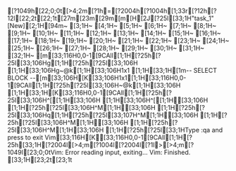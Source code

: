 [?1049h[22;0;0t[>4;2m[?1h=[?2004h[?1004h[1;33r[?12h[?12l[22;2t[22;1t[27m[23m[29m[m[H[2J[?25l[33;1H"task_1" [New][2;1H[94m~                                                                                                                                    [3;1H~                                                                                                                                    [4;1H~                                                                                                                                    [5;1H~                                                                                                                                    [6;1H~                                                                                                                                    [7;1H~                                                                                                                                    [8;1H~                                                                                                                                    [9;1H~                                                                                                                                    [10;1H~                                                                                                                                    [11;1H~                                                                                                                                    [12;1H~                                                                                                                                    [13;1H~                                                                                                                                    [14;1H~                                                                                                                                    [15;1H~                                                                                                                                    [16;1H~                                                                                                                                    [17;1H~                                                                                                                                    [18;1H~                                                                                                                                    [19;1H~                                                                                                                                    [20;1H~                                                                                                                                    [21;1H~                                                                                                                                    [22;1H~                                                                                                                                    [23;1H~                                                                                                                                    [24;1H~                                                                                                                                    [25;1H~                                                                                                                                    [26;1H~                                                                                                                                    [27;1H~                                                                                                                                    [28;1H~                                                                                                                                    [29;1H~                                                                                                                                    [30;1H~                                                                                                                                    [31;1H~                                                                                                                                    [32;1H~                                                                                                                                    [m[33;116H0,0-1[9CAll[1;1H[?25h[?25l[33;106Hg[1;1H[?25h[?25l[33;106H [1;1H[33;106Hg~@k[1;1H[33;106H1x1 [1;1H[33;1H[1m-- SELECT BLOCK --[m[33;106H[K[33;106H1x1[1;1H[33;116H0,0-1[9CAll[1;1H[?25h[?25l[33;106H~@k[1;1H[33;106H   [1;1H[33;1H[K[33;116H0,0-1[9CAll[1;1H[?25h[?25l[33;106H^[[1;1H[33;106H  [1;1H[33;106H^[[1;1H[33;106H  [1;1H[?25h[?25l[33;106H^M[1;1H[33;106H  [1;1H[?25h[?25l[33;106Hq[1;1H[?25h[?25l[33;107H^M[1;1H[33;106H   [1;1H[?25h[?25l[33;106H^M[1;1H[33;106H  [1;1H[?25h[?25l[33;106H^M[1;1H[33;106H  [1;1H[?25h[?25l[33;1HType  :qa  and press <Enter> to exit Vim[33;116H[K[33;116H0,0-1[9CAll[1;1H[?25h[33;1H[?2004l[>4;m[?1004l[?2004l[?1l>[>4;m[?1049l[23;0;0tVim: Error reading input, exiting...
Vim: Finished.
[33;1H[23;2t[23;1t
